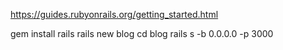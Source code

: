 https://guides.rubyonrails.org/getting_started.html

  gem install rails
  rails new blog
  cd blog
  rails s -b 0.0.0.0 -p 3000